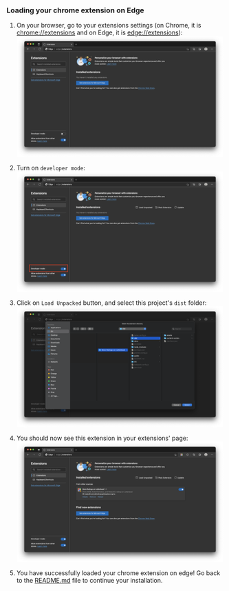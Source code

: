### Loading your chrome extension on Edge

1. On your browser, go to your extensions settings (on Chrome, it is [chrome://extensions](chrome://extensions) and on Edge, it is [edge://extensions](edge://extensions)):
   <img src="images/getting-started-on-edge/extensions-page.png" width="600px"/>

2. Turn on `developer mode`:
   <img src="images/getting-started-on-edge/enable-dev-mode.png" width="600px"/>

3. Click on `Load Unpacked` button, and select this project's `dist` folder:
   <img src="images/getting-started-on-edge/select-dist-folder.png" width="600px"/>

4. You should now see this extension in your extensions' page:
   <img src="images/getting-started-on-edge/extensions-page--result.png" width="600px"/>

5. You have successfully loaded your chrome extension on edge! Go back to the [README.md](../README.md) file to continue your installation.
